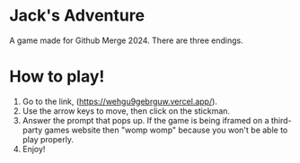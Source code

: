 # Jack's Adventure
A game made for Github Merge 2024. There are three endings.

# How to play!
1. Go to the link, (https://wehgu9gebrguw.vercel.app/).
3. Use the arrow keys to move, then click on the stickman.
4. Answer the prompt that pops up. If the game is being iframed on a third-party games website then "womp womp" because you won't be able to play properly.
5. Enjoy!
